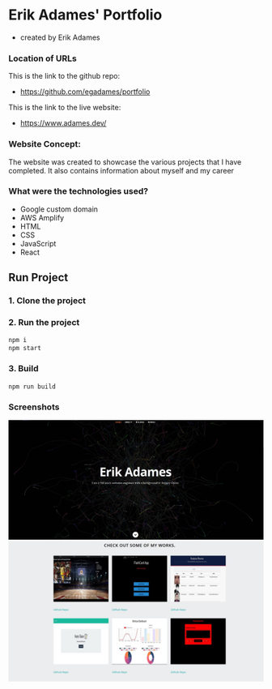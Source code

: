 # Erik Adames' Portfolio
* created by Erik Adames

### Location of URLs
This is the link to the github repo:

 * https://github.com/egadames/portfolio

This is the link to the live website:

 * https://www.adames.dev/

### Website Concept: 
The website was created to showcase the various projects that I have completed.
It also contains information about myself and my career

### What were the technologies used? 
  * Google custom domain
  * AWS Amplify
  * HTML
  * CSS
  * JavaScript
  * React
  
## Run Project
### 1. Clone the project

### 2. Run the project
```shell
npm i
npm start
```

### 3. Build
```shell
npm run build
```
### Screenshots

![app banner](https://github.com/egadames/portfolio/blob/master/src/assets/img/portScr01.JPG)
![app works](https://github.com/egadames/portfolio/blob/master/src/assets/img/portScr02.JPG)



